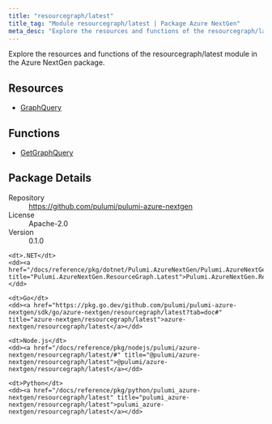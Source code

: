 ```yaml
---
title: "resourcegraph/latest"
title_tag: "Module resourcegraph/latest | Package Azure NextGen"
meta_desc: "Explore the resources and functions of the resourcegraph/latest module in the Azure NextGen package."
---
```


<!-- WARNING: this file was generated by Pulumi Docs Generator. -->
<!-- Do not edit by hand unless you're certain you know what you are doing! -->

Explore the resources and functions of the resourcegraph/latest module in the Azure NextGen package.

<h2 id="resources">Resources</h2>
<ul class="api">
    <li><a href="graphquery" title="GraphQuery"><span class="symbol resource"></span>GraphQuery</a></li>
</ul>

<h2 id="functions">Functions</h2>
<ul class="api">
    <li><a href="getgraphquery" title="GetGraphQuery"><span class="symbol function"></span>GetGraphQuery</a></li>
</ul>

<h2 id="package-details">Package Details</h2>
<dl class="package-details">
	<dt>Repository</dt>
	<dd><a href="https://github.com/pulumi/pulumi-azure-nextgen">https://github.com/pulumi/pulumi-azure-nextgen</a></dd>
	<dt>License</dt>
	<dd>Apache-2.0</dd>
	<dt>Version</dt>
	<dd>0.1.0</dd>
</dl>



<dl class="tabular">

    <dt>.NET</dt>
    <dd><a href="/docs/reference/pkg/dotnet/Pulumi.AzureNextGen/Pulumi.AzureNextGen.ResourceGraph.Latest.html" title="Pulumi.AzureNextGen.ResourceGraph.Latest">Pulumi.AzureNextGen.ResourceGraph.Latest</a></dd>

    <dt>Go</dt>
    <dd><a href="https://pkg.go.dev/github.com/pulumi/pulumi-azure-nextgen/sdk/go/azure-nextgen/resourcegraph/latest?tab=doc#" title="azure-nextgen/resourcegraph/latest">azure-nextgen/resourcegraph/latest</a></dd>

    <dt>Node.js</dt>
    <dd><a href="/docs/reference/pkg/nodejs/pulumi/azure-nextgen/resourcegraph/latest/#" title="@pulumi/azure-nextgen/resourcegraph/latest">@pulumi/azure-nextgen/resourcegraph/latest</a></dd>

    <dt>Python</dt>
    <dd><a href="/docs/reference/pkg/python/pulumi_azure-nextgen/resourcegraph/latest" title="pulumi_azure-nextgen/resourcegraph/latest">pulumi_azure-nextgen/resourcegraph/latest</a></dd>

</dl>


